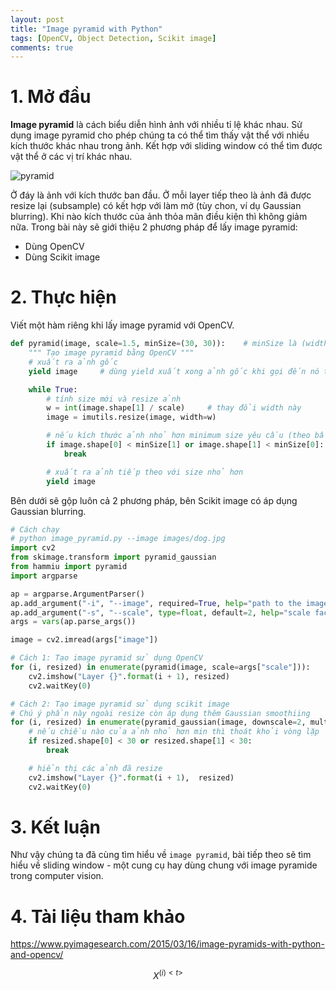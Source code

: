```yaml
---
layout: post
title: "Image pyramid with Python"
tags: [OpenCV, Object Detection, Scikit image]
comments: true
---
```


# 1. Mở đầu
**Image pyramid** là cách biểu diễn hình ảnh với nhiều tỉ lệ khác nhau. Sử dụng image pyramid cho phép chúng ta có thể tìm thấy vật thể với nhiều kích thước khác nhau trong ảnh. Kết hợp với sliding window có thể tìm được vật thể ở các vị trí khác nhau.

![pyramid](https://pyimagesearch.com/wp-content/uploads/2015/03/pyramid_example.png)

Ở đáy là ảnh với kích thước ban đầu. Ở mỗi layer tiếp theo là ảnh đã được resize lại (subsample) có kết hợp với làm mở (tùy chon, ví dụ Gaussian blurring). Khi nào kích thước của ảnh thỏa mãn điều kiện thì không giảm nữa. Trong bài này sẽ giới thiệu 2 phương pháp để lấy image pyramid:
- Dùng OpenCV
- Dùng Scikit image

# 2. Thực hiện
Viết một hàm riêng khi lấy image pyramid với OpenCV.

```python
def pyramid(image, scale=1.5, minSize=(30, 30)):    # minSize là (width, height)
    """ Tạo image pyramid bằng OpenCV """
    # xuất ra ảnh gốc
    yield image     # dùng yield xuất xong ảnh gốc khi gọi đến nó tiếp nó sẽ chạy xuống dưới

    while True:
        # tính size mới và resize ảnh
        w = int(image.shape[1] / scale)     # thay đổi width này
        image = imutils.resize(image, width=w)

        # nếu kích thước ảnh nhỏ hơn minimum size yêu cầu (theo bất cứ chiều nào) thì dừng, thoát luôn
        if image.shape[0] < minSize[1] or image.shape[1] < minSize[0]:
            break 

        # xuất ra ảnh tiếp theo với size nhỏ hơn
        yield image
```

Bên dưới sẽ gộp luôn cả 2 phương pháp, bên Scikit image có áp dụng Gaussian blurring.
```python
# Cách chạy
# python image_pyramid.py --image images/dog.jpg
import cv2
from skimage.transform import pyramid_gaussian
from hammiu import pyramid
import argparse

ap = argparse.ArgumentParser()
ap.add_argument("-i", "--image", required=True, help="path to the image")
ap.add_argument("-s", "--scale", type=float, default=2, help="scale factor size")
args = vars(ap.parse_args())

image = cv2.imread(args["image"])

# Cách 1: Tạo image pyramid sử dụng OpenCV
for (i, resized) in enumerate(pyramid(image, scale=args["scale"])):
    cv2.imshow("Layer {}".format(i + 1), resized)
    cv2.waitKey(0)

# Cách 2: Tạo image pyramid sử dụng scikit image
# Chú ý phần này ngoài resize còn áp dụng thêm Gaussian smoothiing
for (i, resized) in enumerate(pyramid_gaussian(image, downscale=2, multichannel=True)):
    # nếu chiều nào của ảnh nhỏ hơn min thì thoát khỏi vòng lặp
    if resized.shape[0] < 30 or resized.shape[1] < 30:
        break 

    # hiển thị các ảnh đã resize
    cv2.imshow("Layer {}".format(i + 1),  resized)
    cv2.waitKey(0)
```
# 3. Kết luận
Như vậy chúng ta đã cùng tìm hiểu về `image pyramid`, bài tiếp theo sẽ tìm hiểu về sliding window - một cung cụ hay dùng chung với image pyramide trong computer vision.

# 4. Tài liệu tham khảo
https://www.pyimagesearch.com/2015/03/16/image-pyramids-with-python-and-opencv/

$$ X^{(i)<t>} $$
